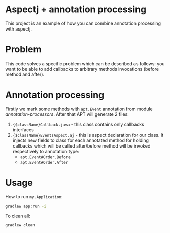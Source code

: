 # Aspectj + annotation processing

This project is an example of how you can combine annotation processing  with aspectj.

# Problem

This code solves a specific problem which can be described as follows: you want to be able to add callbacks to arbitrary methods invocations (before method and after).

# Annotation processing

Firstly we mark some methods with `apt.Event` annotation from module *annotation-processors*. After that APT will generate 2 files:
1. `{$className}Callback.java` - this class contains only callbacks interfaces
2. `{$className}EventsAspect.aj` - this is aspect declaration for our class. It injects new fields to class for each annotated method for holding callbacks which will be called after/before method will be invoked respectively to annotation type:
   * `apt.Event#Order.Before`
   * `apt.Event#Order.After`

# Usage

How to run `my.Application`:
```bash
gradlew app:run -i
```

To clean all:
```bash
gradlew clean
```